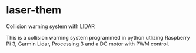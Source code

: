 ﻿# laser-them

Collision warning system with LIDAR

This is a collision warning system programmed in python utlizing Raspberry Pi 3, Garmin Lidar, Processing 3 and a DC motor with PWM control.